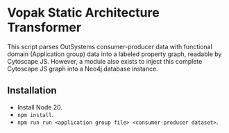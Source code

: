 # Vopak Static Architecture Transformer

This script parses OutSystems consumer-producer data with functional domain (Application group) data into a labeled property graph, readable by Cytoscape JS.
However, a module also exists to inject this complete Cytoscape JS graph into a Neo4j database instance.

## Installation
- Install Node 20.
- `npm install`.
- `npm run run <application group file> <consumer-producer dataset>`.
